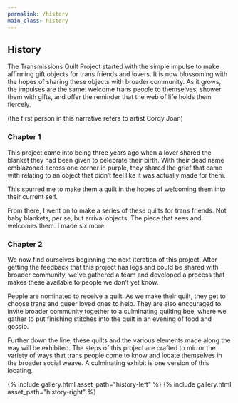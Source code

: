 ```yaml
---
permalink: /history
main_class: history
---
```


<div class="text-content" markdown="1">

## History

The Transmissions Quilt Project started with the simple impulse to make affirming gift objects for trans friends and lovers. It is now blossoming with the hopes of sharing these objects with broader community.
As it grows, the impulses are the same: welcome trans people to themselves, shower them with gifts, and offer the reminder that the web of life holds them fiercely.


(the first person in this narrative refers to artist Cordy Joan)

</div>

<div class="text-content" markdown="1">

### Chapter 1

This project came into being three years ago when a lover shared the blanket they had been given to celebrate their birth. With their dead name emblazoned across one corner in purple, they shared the grief that came with relating to an object that didn’t feel like it was actually made for them.

This spurred me to make them a quilt in the hopes of welcoming them into their current self.

From there, I went on to make a series of these quilts for trans friends.
Not baby blankets, per se, but arrival objects. The piece that sees and
welcomes them. I made six more.

</div>

<div class="text-content" markdown="1">

### Chapter 2

We now find ourselves beginning the next iteration of this project. After
getting the feedback that this project has legs and could be shared
with broader community, we've gathered a team and developed a process that makes these
available to people we don’t yet know.

People are nominated to receive a quilt. As we make their quilt, they get to choose trans and queer loved ones to help. They are also encouraged to invite broader community together to a culminating quilting bee, where we gather to put finishing stitches into the quilt in an evening of food and gossip.

Further down the line, these quilts and the various elements made along the way will be exhibited. The steps of this project are crafted to mirror the variety of ways that trans people come to know and locate themselves in the broader social weave. A culminating exhibit is one version of this locating.

</div>

{% include gallery.html asset_path="history-left" %}
{% include gallery.html asset_path="history-right" %}
